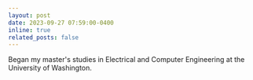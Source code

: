 ```yaml
---
layout: post
date: 2023-09-27 07:59:00-0400
inline: true
related_posts: false
---
```


Began my master's studies in Electrical and Computer Engineering at the University of Washington.
